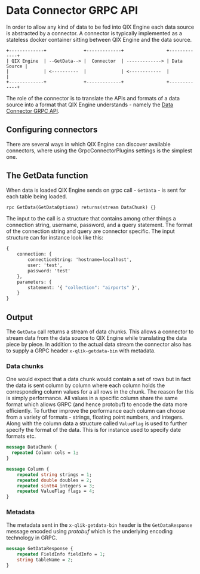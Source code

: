 # Data Connector GRPC API

In order to allow any kind of data to be fed into QIX Engine each data source is abstracted by a connector. A connector
is typically implemented as a stateless docker container sitting between QIX Engine and the data source.

``` asciiart
+-------------+              +-------------+                +-------------+
| QIX Engine  | --GetData--> |  Connector  | -------------> | Data Source |
|             | <----------  |             | <------------  |             |
+-------------+              +-------------+                +-------------+
```

The role of the connector is to translate the APIs and formats of a data source into a format that QIX Engine
understands - namely the [Data Connector GRPC API](data-connector-grpc-api.proto).

## Configuring connectors

There are several ways in which QIX Engine can discover available connectors, where using the GrpcConnectorPlugins settings
is the simplest one.

## The GetData function

When data is loaded QIX Engine sends on grpc call - `GetData` - is sent for each table being loaded.

``` proto
rpc GetData(GetDataOptions) returns(stream DataChunk) {}
```

The input to the call is a structure that contains among other things a connection string, username, password, and a
query statement. The format of the connection string and query are connector specific. The input structure can for
instance look like this:

``` proto
{
    connection: {
        connectionString: 'hostname=localhost',
        user: 'test',
        password: 'test'
    },
    parameters: {
        statement: '{ "collection": "airports" }',
    }
}
```

## Output

The `GetData` call returns a stream of data chunks. This allows a connector to stream data from the data source to
QIX Engine while translating the data piece by piece. In addition to the actual data stream the connector also has to
supply a GRPC header `x-qlik-getdata-bin` with metadata.

### Data chunks

One would expect that a data chunk would contain a set of rows but in fact the data is sent column by column where
each column holds the corresponding column values for a all rows in the chunk. The reason for this is simply
performance. All values in a specific column share the same format which allows GRPC (and hence protobuf) to encode
the data more efficiently. To further improve the performance each column can choose from a variety of formats -
strings, floating point numbers, and integers. Along with the column data a structure called `ValueFlag` is used to
further specify the format of the data. This is for instance used to specify date formats etc.

``` proto
message DataChunk {
  repeated Column cols = 1;
}
```

``` proto
message Column {
    repeated string strings = 1;
    repeated double doubles = 2;
    repeated sint64 integers = 3;
    repeated ValueFlag flags = 4;
}
```

### Metadata

The metadata sent in the `x-qlik-getdata-bin` header is the `GetDataResponse` message encoded using _protobuf_ which
is the underlying encoding technology in GRPC.

``` proto
message GetDataResponse {
    repeated FieldInfo fieldInfo = 1;
    string tableName = 2;
}
```
